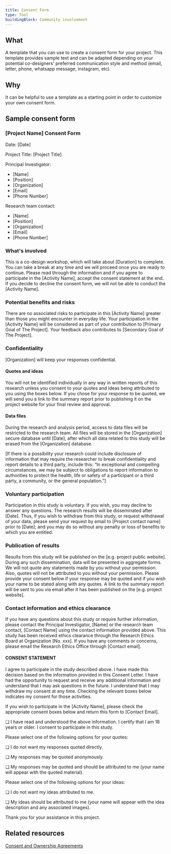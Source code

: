 ```yaml
---
title: Consent Form
type: Tool
buildingBlock: Community involvement
---
```

## What

A template that you can use to create a consent form for your project. This template provides sample text and can be adapted depending on your potential co-designers' preferred communication style and method (email, letter, phone, whatsapp message, instagram, etc).

## Why

It can be helpful to use a template as a starting point in order to customize your own consent form.

## Sample consent form

### [Project Name] Consent Form
 
Date: [Date]

Project Title: [Project Title]
 
Principal Investigator: 
* [Name] 
* [Position]
* [Organization]
* [Email]
* [Phone Number]

Research team contact:
* [Name]
* [Position]
* [Organization]
* [Email]
* [Phone Number] 


### What's involved
This is a co-design workshop, which will take about [Duration] to complete. You can take a break at any time and we will proceed once you are ready to continue. Please read through the information and if you agree to participate in the [Activity Name], accept the consent statement at the end. If you decide to decline the consent form, we will not be able to conduct the [Activity Name].

### Potential benefits and risks 
There are no associated risks to participate in this [Activity Name] greater than those you might encounter in everyday life. Your participation in the [Activity Name] will be considered as part of your contribution to [Primary Goal of The Project]. Your feedback also contributes to [Secondary Goal of The Project].  

### Confidentiality 
[Organization] will keep your responses confidential. 

#### Quotes and ideas
You will not be identified individually in any way in written reports of this research unless you consent to your quotes and ideas being attributed to you using the boxes below. If you chose for your response to be quoted, we will send you a link to the summary report prior to publishing it on the project website for your final review and approval. 

#### Data files
During the research and analysis period, access to data files will be restricted to the research team. All files will be stored in the [Organization] secure database until [Date], after which all data related to this study will be erased from the [Organization] database. 

[If there is a possibility your research could include disclosure of information that may require the researcher to break confidentiality and report details to a third party, include this: “In exceptional and compelling circumstances, we may be subject to obligations to report information to authorities to protect the health, life or safety of a participant or a third party, a community, or the general population.”]

### Voluntary participation 
Participation in this study is voluntary. If you wish, you may decline to answer any questions. The research results will be disseminated after [Date]. Thus, if you wish to withdraw from this study, or request withdrawal of your data, please send your request by email to [Project contact name] prior to [Date]; and you may do so without any penalty or loss of benefits to which you are entitled. 

### Publication of results 
Results from this study will be published on the [e.g. project public website]. During any such dissemination, data will be presented in aggregate forms. We will not quote any statements made by you without your permission. Also, quotes will not be attributed to you without your permission. Please provide your consent below if your response may be quoted and if you wish your name to be stated along with any quotes. A link to the summary report will be sent to you via email after it has been published on the [e.g. project website].

### Contact information and ethics clearance
If you have any questions about this study or require further information, please contact the Principal Investigator, [Name] or the research team contact, [Contact Name] using the contact information provided above. This study has been received ethics clearance through the Research Ethics Board at Organization [No. xxx]. If you have any comments or concerns, please email the Research Ethics Office through [Contact email].


#### CONSENT STATEMENT

I agree to participate in the study described above. I have made this decision based on the information provided in this Consent Letter.  I have had the opportunity to request and receive any additional information and understand that I may ask questions in the future. I understand that I may withdraw my consent at any time. Checking the relevant boxes below indicates my consent for those activities.


If you wish to participate in the [Activity Name], please check the appropriate consent boxes below and return this form to [Contact Email].

❏  I have read and understood the above information. I certify that I am 18 years or older. I consent to participate in this study.

Please select one of the following options for your quotes:

❏  I do not want my responses quoted directly.

❏  My responses may be quoted anonymously.

❏  My responses may be quoted and should be attributed to me (your name will appear with the quoted material).

Please select one of the following options for your ideas:

❏  I do not want my ideas attributed to me.

❏  My ideas should be attributed to me (your name will appear with the idea description and any associated images).


Thank you for your assistance in this project. 



## Related resources

[Consent and Ownership Agreements](/resources/Consent-and-Ownership-Agreements/)